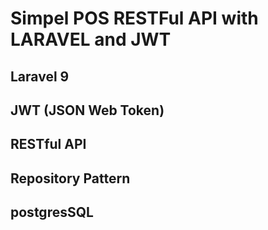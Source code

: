 # Simpel POS RESTFul API with LARAVEL and JWT
## Laravel 9
## JWT (JSON Web Token)
## RESTful API
## Repository Pattern 
## postgresSQL

